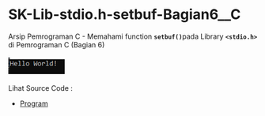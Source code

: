 # SK-Lib-stdio.h-setbuf-Bagian6__C
Arsip Pemrograman C - Memahami function <code><b>setbuf()</b></code>pada Library <code><b>&lt;stdio.h></b></code> di Pemrograman C (Bagian 6)<br><br>
<img src="https://github.com/RizkyKhapidsyah/SK-Lib-stdio.h-setbuf-Bagian6__C/blob/master/SK-Lib-stdio.h-setbuf-Bagian6__C/result/001.PNG"><br><br>
Lihat Source Code : <br>
- <a href="https://github.com/RizkyKhapidsyah/SK-Lib-stdio.h-setbuf-Bagian6__C/blob/master/SK-Lib-stdio.h-setbuf-Bagian6__C/Source.c">Program</a>
